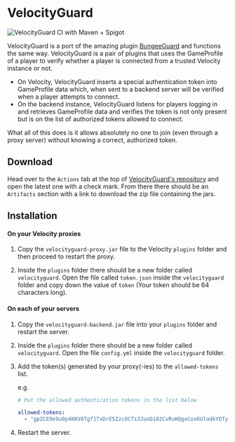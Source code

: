 # VelocityGuard
![VelocityGuard CI with Maven + Spigot](https://github.com/orion-tran/VelocityGuard/workflows/VelocityGuard%20CI%20with%20Maven%20+%20Spigot/badge.svg?branch=master)

VelocityGuard is a port of the amazing plugin 
[BungeeGuard](https://github.com/lucko/BungeeGuard) and functions the same way.
VelocityGuard is a pair of plugins that uses the GameProfile of a player to
verify whether a player is connected from a trusted Velocity instance or not.

 * On Velocity, VelocityGuard inserts a special authentication token into
   GameProfile data which, when sent to a backend server will be verified
   when a player attempts to connect.
 * On the backend instance, VelocityGuard listens for players logging in
   and retrieves GameProfile data and verifies the token is not only present
   but is on the list of authorized tokens allowed to connect.

What all of this does is it allows absolutely no one to join (even through a
proxy server) without knowing a correct, authorized token.

## Download
Head over to the `Actions` tab at the top of [VelocityGuard's repository](https://github.com/orion-tran/VelocityGuard/) and open the latest one with a check mark. From there there should be an `Artifacts` section with a link to download the zip file containing the jars.

## Installation

#### On your Velocity proxies

1. Copy the `velocityguard-proxy.jar` file to the Velocity `plugins` folder
   and then proceed to restart the proxy. 
   
2. Inside the `plugins` folder there should be a new folder called
   `velocityguard`. Open the file called `token.json` inside the
   `velocityguard` folder and copy down the value of `token` (Your token 
   should be 64 characters long).

#### On each of your servers

1. Copy the `velocityguard-backend.jar` file into your `plugins` folder and
   restart the server.

2. Inside the `plugins` folder there should be a new folder called
   `velocityguard`. Open the file `config.yml` inside the `velocityguard`
   folder. 

3. Add the token(s) generated by your proxy(-ies) to the `allowed-tokens` list.
   
   e.g.
   ```yaml
   # Put the allowed authentication tokens in the list below
   
   allowed-tokens:
     - "gpZCEOe9u0p4KKV8Tgf1TxDrE5ZzcOCfs3JunDi82CvRuHQgeCoxKUladkYDTyBb"
   ```

4. Restart the server.
